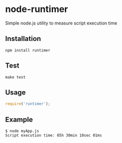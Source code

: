 node-runtimer
=============

Simple node.js utility to measure script execution time
## Installation
```
npm install runtimer
```

## Test
```
make test
```

## Usage
```javascript
require('runtimer');
```

## Example
```
$ node myApp.js
Script execution time: 05h 30min 10sec 01ms
```
